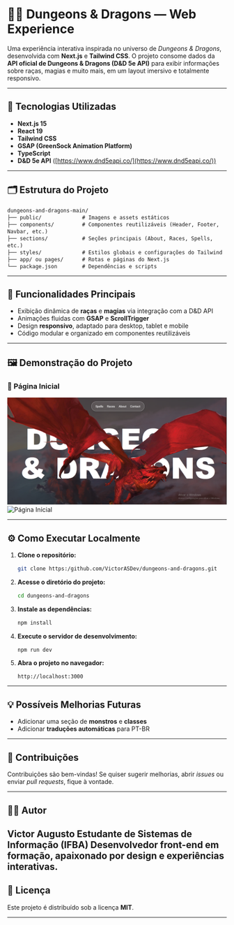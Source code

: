 # 🧙‍♂️ Dungeons & Dragons — Web Experience

Uma experiência interativa inspirada no universo de *Dungeons & Dragons*, desenvolvida com **Next.js** e **Tailwind CSS**.
O projeto consome dados da **API oficial de Dungeons & Dragons (D&D 5e API)** para exibir informações sobre raças, magias e muito mais, em um layout imersivo e totalmente responsivo.

---

## 🚀 Tecnologias Utilizadas

* **Next.js 15**
* **React 19**
* **Tailwind CSS**
* **GSAP (GreenSock Animation Platform)**
* **TypeScript**
* **D&D 5e API** ([https://www.dnd5eapi.co/](https://www.dnd5eapi.co/))

---

## 🗂️ Estrutura do Projeto

```
dungeons-and-dragons-main/
├── public/             # Imagens e assets estáticos
├── components/         # Componentes reutilizáveis (Header, Footer, Navbar, etc.)
├── sections/           # Seções principais (About, Races, Spells, etc.)
├── styles/             # Estilos globais e configurações do Tailwind
├── app/ ou pages/      # Rotas e páginas do Next.js
└── package.json        # Dependências e scripts
```

---

## 🧩 Funcionalidades Principais

* Exibição dinâmica de **raças** e **magias** via integração com a D&D API
* Animações fluidas com **GSAP** e **ScrollTrigger**
* Design **responsivo**, adaptado para desktop, tablet e mobile
* Código modular e organizado em componentes reutilizáveis

---

## 🖼️ Demonstração do Projeto

### 🌄 Página Inicial
![Página Inicial](public/screenshots/headerScreenshot.png)
![Página Inicial](public/screenshots/floatingDiceSection.gif)


---

## ⚙️ Como Executar Localmente

1. **Clone o repositório:**

   ```bash
   git clone https:/github.com/VictorASDev/dungeons-and-dragons.git
   ```

2. **Acesse o diretório do projeto:**

   ```bash
   cd dungeons-and-dragons
   ```

3. **Instale as dependências:**

   ```bash
   npm install
   ```

4. **Execute o servidor de desenvolvimento:**

   ```bash
   npm run dev
   ```

5. **Abra o projeto no navegador:**

   ```
   http://localhost:3000
   ```

---

## 💡 Possíveis Melhorias Futuras

* Adicionar uma seção de **monstros** e **classes**
* Adicionar **traduções automáticas** para PT-BR

---

## 🤝 Contribuições

Contribuições são bem-vindas!
Se quiser sugerir melhorias, abrir *issues* ou enviar *pull requests*, fique à vontade.

---

## 👨‍💻 Autor

**Victor Augusto**
Estudante de Sistemas de Informação (IFBA)
Desenvolvedor front-end em formação, apaixonado por design e experiências interativas.
---

## 📜 Licença

Este projeto é distribuído sob a licença **MIT**.

---
